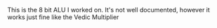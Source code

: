 This is the 8 bit ALU I worked on. It's not well documented, however it works just fine like the Vedic Multiplier

